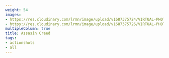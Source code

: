 ```yaml
---
weight: 54
images:
- https://res.cloudinary.com/lrmn/image/upload/v1687375724/VIRTUAL-PHOTOGRAPHY/assasincreed/assasincreed_11_p3naqq.png
- https://res.cloudinary.com/lrmn/image/upload/v1687375726/VIRTUAL-PHOTOGRAPHY/assasincreed/assasincreed_12_qqu6bh.png
multipleColumn: true
title: Assasin Creed
tags:
- actionshots
- all
---
```

